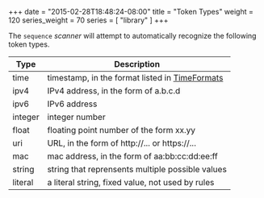 +++
date = "2015-02-28T18:48:24-08:00"
title = "Token Types"
weight = 120
series_weight = 70
series = [ "library" ]
+++

The `sequence` _scanner_ will attempt to automatically recognize the following token types. 

| Type | Description |
|------|-------------|
| time | timestamp, in the format listed in [TimeFormats](/manual/timeformats/) |
| ipv4 | IPv4 address, in the form of a.b.c.d |
| ipv6 | IPv6 address |
| integer | integer number |
| float | floating point number of the form xx.yy |
| uri | URL, in the form of http://... or https://... |
| mac | mac address, in the form of aa:bb:cc:dd:ee:ff |
| string | string that reprensents multiple possible values |
| literal | a literal string, fixed value, not used by rules |